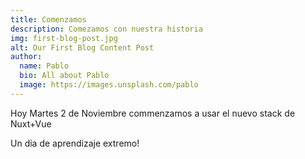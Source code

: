 ```yaml
---
title: Comenzamos
description: Comezamos con nuestra historia
img: first-blog-post.jpg
alt: Our First Blog Content Post
author:
  name: Pablo
  bio: All about Pablo
  image: https://images.unsplash.com/pablo
---
```

Hoy Martes 2 de Noviembre commenzamos a usar el nuevo stack de Nuxt+Vue

Un dia de aprendizaje extremo!